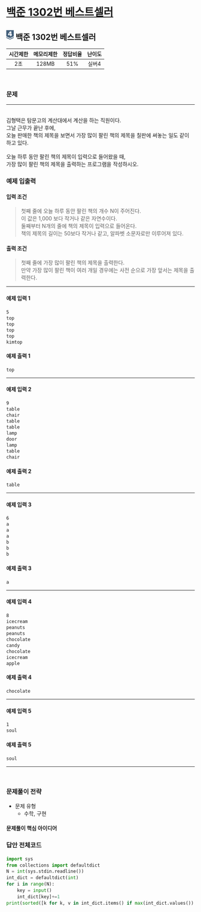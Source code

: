 
# [백준 1302번 베스트셀러](https://www.acmicpc.net/problem/1302)

## <img src="https://raw.githubusercontent.com/gudals-kim/Studyroom/0c61bf1ad9b6434ff624dbab4012654df8c92b01/codingtest/img/rank/silver_4.svg" width="20">  백준 1302번 베스트셀러


| 시간제한 | 메모리제한 | 정답비율 | 난이도 | 
|:----:|:-----:|:----:|:---:|
|  2초  | 128MB | 51%  | 실버4 |

<br>

### 문제

---

<br> 김형택은 탐문고의 계산대에서 계산을 하는 직원이다.
<br> 그날 근무가 끝난 후에, 
<br> 오늘 판매한 책의 제목을 보면서 가장 많이 팔린 책의 제목을 칠판에 써놓는 일도 같이 하고 있다.
<br> 
<br> 오늘 하루 동안 팔린 책의 제목이 입력으로 들어왔을 때,
<br> 가장 많이 팔린 책의 제목을 출력하는 프로그램을 작성하시오.


### 예제 입출력

#### 입력 조건
> 첫째 줄에 오늘 하루 동안 팔린 책의 개수 N이 주어진다. <br> 
> 이 값은 1,000 보다 작거나 같은 자연수이다. <br>
> 둘째부터 N개의 줄에 책의 제목이 입력으로 들어온다. <br>
> 책의 제목의 길이는 50보다 작거나 같고, 알파벳 소문자로만 이루어져 있다. <br>
#### 출력 조건
> 첫째 줄에 가장 많이 팔린 책의 제목을 출력한다. <br>
> 만약 가장 많이 팔린 책이 여러 개일 경우에는 사전 순으로 가장 앞서는 제목을 출력한다. <br>
---
#### 예제 입력 1
```
5
top
top
top
top
kimtop
```
#### 예제 출력 1
```
top
```
---
#### 예제 입력 2
```
9
table
chair
table
table
lamp
door
lamp
table
chair
```
#### 예제 출력 2
```
table
```
---
#### 예제 입력 3
```
6
a
a
a
b
b
b
```
#### 예제 출력 3
```
a
```
---
#### 예제 입력 4
```
8
icecream
peanuts
peanuts
chocolate
candy
chocolate
icecream
apple
```
#### 예제 출력 4
```
chocolate
```
---
#### 예제 입력 5
```
1
soul
```
#### 예제 출력 5
```
soul
```
---


<br>

### 문제풀이 전략
- 문제 유형
  - 수학, 구현


#### 문제풀이 핵심 아이디어



### 답안 전체코드

```py
import sys
from collections import defaultdict
N = int(sys.stdin.readline())
int_dict = defaultdict(int)
for i in range(N):
    key = input()
    int_dict[key]+=1
print(sorted([k for k, v in int_dict.items() if max(int_dict.values()) == v])[0])
```
